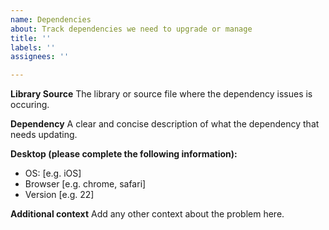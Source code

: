 ```yaml
---
name: Dependencies
about: Track dependencies we need to upgrade or manage
title: ''
labels: ''
assignees: ''

---
```



**Library Source**
The library or source file where the dependency issues is occuring.


**Dependency**
A clear and concise description of what the dependency that needs updating.  



**Desktop (please complete the following information):**
 - OS: [e.g. iOS]
 - Browser [e.g. chrome, safari]
 - Version [e.g. 22]


**Additional context**
Add any other context about the problem here.
